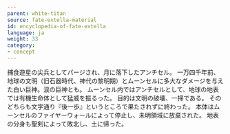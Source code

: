 ```yaml
---
parent: white-titan
source: fate-extella-material
id: encyclopedia-of-fate-extella
language: ja
weight: 33
category:
- concept
---
```


捕食遊星の尖兵としてパージされ、月に落下したアンチセル。
一万四千年前、地球の文明（旧石器時代、神代の黎明期）とムーンセルに多大なダメージを与えた白い巨神。涙の巨神とも。
ムーンセル内ではアンチセルとして、地球の地表では有機生命体として猛威を振るった。
目的は文明の破壊、一掃である。
そのどちらも文字通り『後一歩』というところで果たされずに終わった。
本体はムーンセルのファイヤーウォールによって停止し、未明領域に放棄された。
地表の分身も聖剣によって敗北し、土に帰った。
